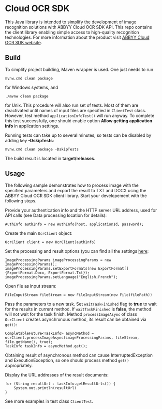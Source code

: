 # Cloud OCR SDK
This Java library is intended to simplify the development of image recognition solutions with ABBYY Cloud OCR SDK API. 
This repo contains the client library enabling simple access to high-quality recognition technologies. 
For more information about the product visit [ABBYY Cloud OCR SDK website](https://www.ocrsdk.com/).

## Build
To simplify project building, Maven wrapper is used. One just needs to run
```
mvnw.cmd clean package
```
for Windows systems, and
```
./mvnw clean package
```
for Unix.
This procedure will also run set of tests.
Most of them are deactivated until names of input files are specified in `ClientTest` class.
However, test method `applicationInfoTest()` will run anyway.
To complete this test successfully, one should enable option **Allow getting application info** in application settings.

Running tests can take up to several minutes, so tests can be disabled by adding key **-DskipTests**:
```
mvnw.cmd clean package -DskipTests
```

The build result is located in **target/releases**.

## Usage
The following sample demonstrates how to process image with the specified parameters and export the result to TXT and DOCX 
using the ABBYY Cloud OCR SDK client library. 
Start your developement with the following steps.

Provide your authentication info and the HTTP server URL address, used for API calls (see Data processing location for details):
```
AuthInfo authInfo = new AuthInfo(host, applicationId, password);
```

Create the main `OcrClient` object:
```
OcrClient client = new OcrClient(authInfo)
```

Set the processing and result options (you can find all the settings 
[here](https://www.ocrsdk.com/documentation/api-reference/process-image-method/):
```
ImageProcessingParams imageProcessingParams = new ImageProcessingParams();
imageProcessingParams.setExportFormats(new ExportFormat[]{ExportFormat.Docx, ExportFormat.Txt});
imageProcessingParams.setLanguage("English,French");
```

Open file as input stream:
```
FileInputStream fileStream = new FileInputStream(new File(filePath))
```

Pass the parameters to a new task. 
Set `waitTaskFinished` flag to **true** to wait for the results in current method. 
If `waitTaskFinished` is **false**, the method will not wait for the task finish.
Method `processImageAsync` of class  `OcrClient` creates asynchronous method, its result can be obtained via `get()`:
```
CompletableFuture<TaskInfo> asyncMethod = ocrClient.processImageAsync(imageProcessingParams, fileStream, file.getName(), true);
TaskInfo taskInfo = asyncMethod.get();
```
Obtaining result of asynchronous method can cause InterruptedException and ExecutionException, 
so one should process method `get()` appropriately.

Display the URL addresses of the result documents:
```
for (String resultUrl : taskInfo.getResultUrls()) {
    System.out.println(resultUrl)
}
```

See more examples in test class `ClientTest`.
